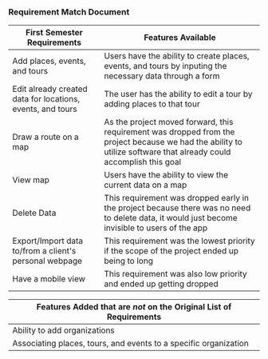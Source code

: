 ### Requirement Match Document

| First Semester Requirements | Features Available |
| --------------------------- | ------------------ |
| Add places, events, and tours | Users have the ability to create places, events, and tours by inputing the necessary data through a form |
| Edit already created data for locations, events, and tours | The user has the ability to edit a tour by adding places to that tour |
| Draw a route on a map | As the project moved forward, this requirement was dropped from the project because we had the ability to utilize software that already could accomplish this goal |
| View map | Users have the ability to view the current data on a map |
| Delete Data | This requirement was dropped early in the project because there was no need to delete data, it would just become invisible to users of the app |
| Export/Import data to/from a client's personal webpage | This requirement was the lowest priority if the scope of the project ended up being to long |
| Have a mobile view | This requirement was also low priority and ended up getting dropped |

| Features Added that are *not* on the Original List of Requirements |
| ------------------------------------------------------------------ |
|Ability to add organizations |
|Associating places, tours, and events to a specific organization|
